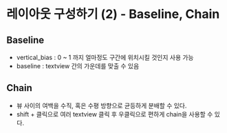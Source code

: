 # 레이아웃 구성하기 (2) - Baseline, Chain

## Baseline

- vertical_bias : 0 ~ 1 까지 얼마정도 구간에 위치시킬 것인지 사용 가능
- baseline : textview 간의 가운데를 맞출 수 있음

## Chain

- 뷰 사이의 여백을 수직, 혹은 수평 방향으로 균등하게 분배할 수 있다.
- shift + 클릭으로 여러 textview 클릭 후 우클릭으로 편하게 chain을 사용할 수 있다.

